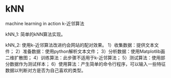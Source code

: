 # kNN
machine learning in action   k-近邻算法 

kNN_1:
  简单的kNN算法实现。

kNN_2:
  使用k-近邻算法改进约会网站的配对效果。
    1）收集数据：提供文本文件；
    2）准备数据：使用python解析文本文件；
    3）分析数据：使用Matplotlib画二维扩散图；
    4）训练算法：此步骤不适用于k-近邻算法；
    5）测试算法：使用部分数据作为测试样本；
    6）使用算法：产生简单的命令行程序，可以输入一些特征数据以判断对方是否为自己喜欢的类型。
